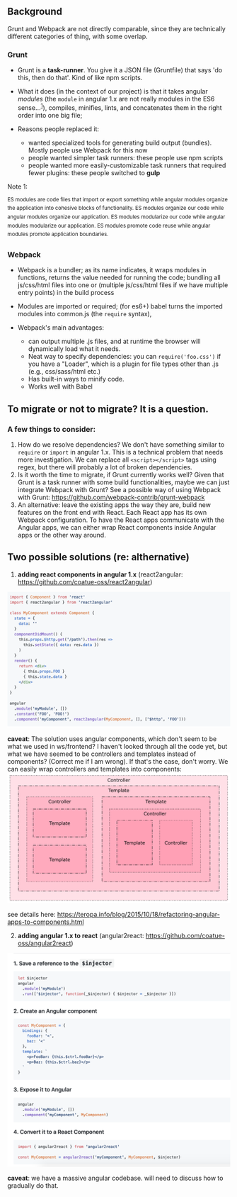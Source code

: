 ## Background

Grunt and Webpack are not directly comparable, since they are technically different categories of thing, with some overlap.

### Grunt

- Grunt is a **task-runner**. You give it a JSON file (Gruntfile) that says 'do this, then do that'. Kind of like npm scripts. 
- What it does (in the context of our project) is that it takes angular *modules* (the `module` in angular 1.x are not really modules in the ES6 sense...<sup>[1](#footnote1)</sup>), compiles, minifies, lints, and concatenates them in the right order into one big file; 

- Reasons people replaced it:
  - wanted specialized tools for generating build output (bundles). Mostly people use Webpack for this now
  - people wanted simpler task runners: these people use npm scripts
  - people wanted more easily-customizable task runners that required fewer plugins: these people switched to **gulp**

<a name="footnote1">Note 1: </a> 

<sup> ES modules are code files that import or export something while angular modules organize the application into cohesive blocks of functionality. ES modules organize our code while angular modules organize our application. ES modules modularize our code while angular modules modularize our application. ES modules promote code reuse while angular modules promote application boundaries. </sup>

### Webpack

- Webpack is a bundler; as its name indicates, it wraps modules in functions, returns the value needed for running the code; bundling all js/css/html files into one or (multiple js/css/html files if we have multiple entry points) in the build process 

- Modules are imported or required; (for es6+) babel turns the imported modules into common.js (the `require` syntax), 


- Webpack's main advantages:
  - can output multiple .js files, and at runtime the browser will dynamically load what it needs. 
  - Neat way to specify dependencies: you can `require('foo.css')` if you have a "Loader", which is a plugin for file types other than .js (e.g., css/sass/html etc.)
  - Has built-in ways to minify code.
  - Works well with Babel


## To migrate or not to migrate? It is a question. 

### A few things to consider: 
1. How do we resolve dependencies? We don't have something similar to `require` or `import` in angular 1.x. This is a technical problem that needs more investigation. We can replace all `<script></script>` tags using regex, but there will probably a lot of broken dependencies. 
2. Is it worth the time to migrate, if Grunt currently works well? Given that Grunt is a task runner with some build functionalities, maybe we can just integrate Webpack with Grunt? 
See a possible way of using Webpack with Grunt: https://github.com/webpack-contrib/grunt-webpack 
3. An alternative: leave the existing apps the way they are, build new features on the front end with React. Each React app has its own Webpack configuration. To have the React apps communicate with the Angular apps, we can either wrap React components inside Angular apps or the other way around. 

## Two possible solutions (re: althernative) 
1. **adding react components in angular 1.x**
 (react2angular: https://github.com/coatue-oss/react2angular)
 <img src="./react2angular.png" />

 **caveat**: The solution uses angular components, which don't seem to be what we used in ws/frontend? I haven't looked through all the code yet, but what we have seemed to be controllers and templates instead of components? (Correct me if I am wrong). If that's the case, don't worry. We can easily wrap controllers and templates into components: 
 <img src="./refactor-ng-controllers-templates-to-components.gif" />

 see details here: https://teropa.info/blog/2015/10/18/refactoring-angular-apps-to-components.html

2. **adding angular 1.x to react**
(angular2react: https://github.com/coatue-oss/angular2react)
<img src="./angular2react.png" />

**caveat**: we have a massive angular codebase. will need to discuss how to gradually do that. 

